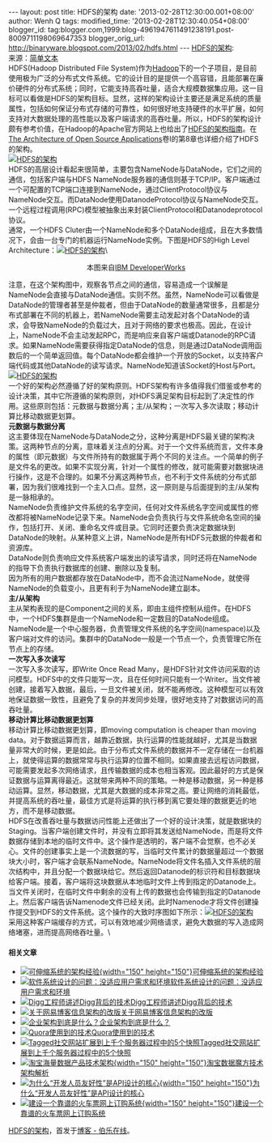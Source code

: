 --- layout: post title: HDFS的架构 date: '2013-02-28T12:30:00.001+08:00'
author: Wenh Q tags: modified\_time: '2013-02-28T12:30:40.054+08:00'
blogger\_id:
tag:blogger.com,1999:blog-4961947611491238191.post-8009711198069647353
blogger\_orig\_url: http://binaryware.blogspot.com/2013/02/hdfs.html ---
[HDFS的架构](http://blog.jobbole.com/34244/?utm_source=rss&utm_medium=rss&utm_campaign=hdfs%25e7%259a%2584%25e6%259e%25b6%25e6%259e%2584):\
来源：[简单文本](http://agiledon.github.com/blog/2013/02/16/architecture-of-hdfs/)\
HDFS(Hadoop Distributed File
System)作为[Hadoop](http://hadoop.apache.org/)下的一个子项目，是目前使用极为广泛的分布式文件系统。它的设计目的是提供一个高容错，且能部署在廉价硬件的分布式系统；同时，它能支持高吞吐量，适合大规模数据集应用。这一目标可以看做是HDFS的架构目标。显然，这样的架构设计主要还是满足系统的质量属性，包括如何保证分布式存储的可靠性，如何很好地支持硬件的水平扩展，如何支持对大数据处理的高性能以及客户端请求的高吞吐量。所以，HDFS的架构设计颇有参考价值，在Hadoop的Apache官方网站上也给出了[HDFS的架构指南](http://hadoop.apache.org/docs/current/hdfs_design.html)。在[The
Architecture of Open Source
Applications](http://www.aosabook.org/en/index.html)卷I的第8章也详细介绍了HDFS的架构。\
[![HDFS的架构](http://blog.jobbole.com/wp-content/uploads/2013/02/hdfs.jpg "HDFS的架构")](http://blog.jobbole.com/wp-content/uploads/2013/02/hdfs.jpg "HDFS的架构")\
HDFS的高层设计看起来很简单，主要包含NameNode与DataNode，它们之间的通信，包括客户端与HDFS
NameNode服务器的通信则基于TCP/IP。客户端通过一个可配置的TCP端口连接到NameNode，通过ClientProtocol协议与NameNode交互。而DataNode使用DatanodeProtocol协议与NameNode交互。一个远程过程调用(RPC)模型被抽象出来封装ClientProtocol和Datanodeprotocol协议。\
通常，一个HDFS
Cluter由一个NameNode和多个DataNode组成，且在大多数情况下，会由一台专门的机器运行NameNode实例。下图是HDFS的High
Level
Architecture：[![HDFS的架构](http://blog.jobbole.com/wp-content/uploads/2013/02/hdfs01.gif "HDFS的架构")](http://blog.jobbole.com/wp-content/uploads/2013/02/hdfs01.gif "HDFS的架构")\

<div align="center">

本图来自[IBM
DeveloperWorks](http://www.ibm.com/developerworks/library/wa-introhdfs/)

</div>

注意，在这个架构图中，观察各节点之间的通信，容易造成一个误解是NameNode会直接与DataNode通信。实则不然。虽然，NameNode可以看做是DataNode的管理者甚至是仲裁者，但由于DataNode的数量通常很多，且都是分布式部署在不同的机器上，若NameNode需要主动发起对各个DataNode的请求，会导致NameNode的负载过大，且对于网络的要求也极高。因此，在设计上，NameNode不会主动发起RPC，而是响应来自客户端或Datanode的RPC请求。如果NameNode需要获得指定DataNode的信息，则是通过DataNode调用函数后的一个简单返回值。每个DataNode都会维护一个开放的Socket，以支持客户端代码或其他DataNode的读写请求。NameNode知道该Socket的Host与Port。\
[![HDFS的架构](http://blog.jobbole.com/wp-content/uploads/2013/02/hdfs02.png "HDFS的架构")](http://blog.jobbole.com/wp-content/uploads/2013/02/hdfs02.png "HDFS的架构")\
一个好的架构必然遵循了好的架构原则。HDFS架构有许多值得我们借鉴或参考的设计决策，其中它所遵循的架构原则，对HDFS满足架构目标起到了决定性的作用。这些原则包括：元数据与数据分离；主/从架构；一次写入多次读取；移动计算比移动数据更划算。\
**元数据与数据分离**\
这主要体现在NameNode与DataNode之分，这种分离是HDFS最关键的架构决策。这两种节点的分离，意味着关注点的分离。对于一个文件系统而言，文件本身的属性（即元数据）与文件所持有的数据属于两个不同的关注点。一个简单的例子是文件名的更改。如果不实现分离，针对一个属性的修改，就可能需要对数据块进行操作，这是不合理的。如果不分离这两种节点，也不利于文件系统的分布式部署，因为我们很难找到一个主入口点。显然，这一原则是与后面提到的主/从架构是一脉相承的。\
NameNode负责维护文件系统的名字空间，任何对文件系统名字空间或属性的修改都将被NameNode记录下来。NameNode会负责执行与文件系统命名空间的操作，包括打开、关闭、重命名文件或目录。它同时还要负责决定数据块到DataNode的映射。从某种意义上讲，NameNode是所有HDFS元数据的仲裁者和资源库。\
DataNode则负责响应文件系统客户端发出的读写请求，同时还将在NameNode的指导下负责执行数据库的创建、删除以及复制。\
因为所有的用户数据都存放在DataNode中，而不会流过NameNode，就使得NameNode的负载变小，且更有利于为NameNode建立副本。\
**主/从架构**\
主从架构表现的是Component之间的关系，即由主组件控制从组件。在HDFS中，一个HDFS集群是由一个NameNode和一定数目的DataNode组成。NameNode是一个中心服务器，负责管理文件系统的名字空间(namespace)以及客户端对文件的访问。集群中的DataNode一般是一个节点一个，负责管理它所在节点上的存储。\
**一次写入多次读写**\
一次写入多次读写，即Write Once Read
Many，是HDFS针对文件访问采取的访问模型。HDFS中的文件只能写一次，且在任何时间只能有一个Writer。当文件被创建，接着写入数据，最后，一旦文件被关闭，就不能再修改。这种模型可以有效地保证数据一致性，且避免了复杂的并发同步处理，很好地支持了对数据访问的高吞吐量。\
**移动计算比移动数据更划算**\
移动计算比移动数据更划算，即moving computation is cheaper than moving
data。对于数据运算而言，越靠近数据，执行运算的性能就越好，尤其是当数据量非常大的时候，更是如此。由于分布式文件系统的数据并不一定存储在一台机器上，就使得运算的数据常常与执行运算的位置不相同。如果直接去远程访问数据，可能需要发起多次网络请求，且传输数据的成本也相当客观。因此最好的方式是保证数据与运算离得最近。这就带来两种不同的策略。一种是移动数据，另一种是移动运算。显然，移动数据，尤其是大数据的成本非常之高。要让网络的消耗最低，并提高系统的吞吐量，最佳方式是将运算的执行移到离它要处理的数据更近的地方，而不是移动数据。\
HDFS在改善吞吐量与数据访问性能上还做出了一个好的设计决策，就是数据块的Staging。当客户端创建文件时，并没有立即将其发送给NameNode，而是将文件数据存储到本地的临时文件中。这个操作是透明的，客户端不会觉察，也不必关心。文件的创建事实上是一个流数据的写，当临时文件累计的数据量超过一个数据块大小时，客户端才会联系NameNode。NameNode将文件名插入文件系统的层次结构中，并且分配一个数据块给它。然后返回Datanode的标识符和目标数据块给客户端。接着，客户端将这块数据从本地临时文件上传到指定的Datanode上。当文件关闭时，在临时文件中剩余的没有上传的数据也会传输到指定的Datanode上。然后客户端告诉Namenode文件已经关闭。此时Namenode才将文件创建操作提交到HDFS的文件系统。这个操作的大致时序图如下所示：[![HDFS的架构](http://blog.jobbole.com/wp-content/uploads/2013/02/hdfs03.png "HDFS的架构")](http://blog.jobbole.com/wp-content/uploads/2013/02/hdfs03.png "HDFS的架构")\
采用这种客户端缓存的方式，可以有效地减少网络请求，避免大数据的写入造成网络堵塞，进而提高网络吞吐量。\

#### 相关文章

-   [![可伸缩系统的架构经验](http://blog.jobbole.com/wp-content/uploads/2013/02/scalability-150x150.jpg){width="150"
    height="150"}](http://blog.jobbole.com/34212/)[可伸缩系统的架构经验](http://blog.jobbole.com/34212/)
-   [![软件系统设计的问题：没适应用户需求和环境](http://blog.jobbole.com/wp-content/uploads/2011/11/software-development-logo.jpg)](http://blog.jobbole.com/8513/)[软件系统设计的问题：没适应用户需求和环境](http://blog.jobbole.com/8513/)
-   [![Digg工程师讲述Digg背后的技术](http://blog.jobbole.com/wp-content/plugins/wordpress-23-related-posts-plugin/static/thumbs/10.jpg)](http://blog.jobbole.com/1325/)[Digg工程师讲述Digg背后的技术](http://blog.jobbole.com/1325/)
-   [![关于网易博客信息架构的改版](http://blog.jobbole.com/wp-content/plugins/wordpress-23-related-posts-plugin/static/thumbs/8.jpg)](http://blog.jobbole.com/810/)[关于网易博客信息架构的改版](http://blog.jobbole.com/810/)
-   [![企业架构到底是什么？](http://blog.jobbole.com/wp-content/plugins/wordpress-23-related-posts-plugin/static/thumbs/14.jpg)](http://blog.jobbole.com/692/)[企业架构到底是什么？](http://blog.jobbole.com/692/)
-   [![Quora使用到的技术](http://blog.jobbole.com/wp-content/plugins/wordpress-23-related-posts-plugin/static/thumbs/5.jpg)](http://blog.jobbole.com/1019/)[Quora使用到的技术](http://blog.jobbole.com/1019/)
-   [![Tagged社交网站扩展到上千个服务器过程中的5个快照](http://blog.jobbole.com/wp-content/uploads/2013/02/6009718761_f465daa24b-150x150.jpg)](http://blog.jobbole.com/1435/)[Tagged社交网站扩展到上千个服务器过程中的5个快照](http://blog.jobbole.com/1435/)
-   [![淘宝海量数据产品技术架构](http://blog.jobbole.com/wp-content/uploads/2011/08/1-taobao-shuju-mofan-150x150.jpg){width="150"
    height="150"}](http://blog.jobbole.com/1194/)[淘宝数据魔方技术架构解析](http://blog.jobbole.com/1194/)
-   [![为什么“开发人员友好性”是API设计的核心](http://blog.jobbole.com/wp-content/uploads/2011/12/api1-150x150.gif){width="150"
    height="150"}](http://blog.jobbole.com/10197/)[为什么“开发人员友好性”是API设计的核心](http://blog.jobbole.com/10197/)
-   [![建设一个靠谱的火车票网上订购系统](http://blog.jobbole.com/wp-content/uploads/2012/01/the-system-of-train-ticket2-150x150.png){width="150"
    height="150"}](http://blog.jobbole.com/12016/)[建设一个靠谱的火车票网上订购系统](http://blog.jobbole.com/12016/)

[HDFS的架构](http://blog.jobbole.com/34244/)，首发于[博客 -
伯乐在线](http://blog.jobbole.com/)。
